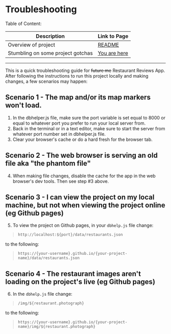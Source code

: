 # Troubleshooting

Table of Content: 

| Description | Link to Page |
| ------------ | ------------- |
| Overview of project | [README](README.md)
| Stumbling on some project gotchas | [You are here](TROUBLESHOOTING.md)

---

This is a quick troubleshooting guide for ~~future me~~ Restaurant Reviews App. After following the instructions to run this project locally and making changes, a few scenarios may happen:

## Scenario 1 - The map and/or its map markers won't load.

1. In the dbhelper.js file, make sure the port variable is set equal to 8000 or equal to whatever port you prefer to run your local server from.
2. Back in the terminal or in a text editor, make sure to start the server from whatever port number set in dbhelper.js file.
3. Clear your browser's cache or do a hard fresh for the browser tab.

## Scenario 2 - The web browser is serving an old file aka "the phantom file"

4. When making file changes, disable the cache for the app in the web browser's dev tools. Then see step #3 above.

## Scenario 3 - I can view the project on my local machine, but not when viewing the project online (eg Github pages)

5. To view the project on Github pages, in your ``dbhelp.js`` file change:

> `http://localhost:${port}/data/restaurants.json`

to the following:

> `https://{your-username}.github.io/{your-project-name}/data/restaurants.json`

## Scenario 4 - The restaurant images aren't loading on the project's live (eg Github pages)

6. In the `dbhelp.js` file change: 

> `/img/${restaurant.photograph}`

to the following: 

> `https://{your-username}.github.io/{your-project-name}/img/${restaurant.photograph}`


